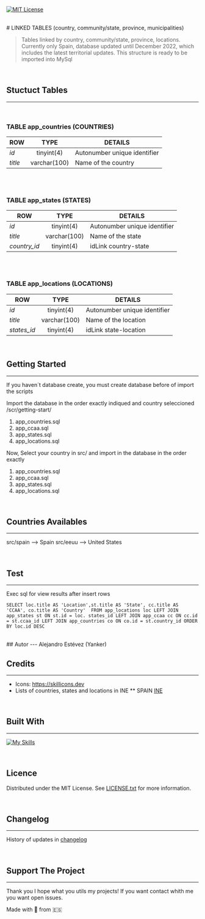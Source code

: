 <!-- PROJECT SHIELDS -->
<!--
*** I'm using markdown "reference style" links for readability.
*** Reference links are enclosed in brackets [ ] instead of parentheses ( ).
*** See the bottom of this document for the declaration of the reference variables
*** for contributors-url, forks-url, etc. This is an optional, concise syntax you may use.
*** https://www.markdownguide.org/basic-syntax/#reference-style-links
-->
<!-- [![Contributors][contributors-shield]][contributors-url]
[![Forks][forks-shield]][forks-url]
[![Stargazers][stars-shield]][stars-url]
[![Issues][issues-shield]][issues-url] -->
[![MIT License][license-shield]][license-url]

<br>
# LINKED TABLES (country, community/state, province, municipalities)

> Tables linked by country, community/state, province, locations.
> Currently only Spain, database updated until December 2022, which includes the latest territorial updates.
> This structure is ready to be imported into MySql

<br>

## Stuctuct Tables
---
<br>

### TABLE app_countries (COUNTRIES)
| ROW           | TYPE          | DETAILS                           |
|---            |:---:          |---                                |
|*id*           |tinyint(4)     |Autonumber unique identifier       |
|*title*        |varchar(100)   |Name of the country                |

<br>
<br>

### TABLE app_states (STATES)
| ROW           | TYPE          | DETAILS                           |
|---            |:---:          |---                                |
|*id*           |tinyint(4)     |Autonumber unique identifier       |
|*title*        |varchar(100)   |Name of the state                  |
|*country_id*   |tinyint(4)     |idLink country-state               |

<br>
<br>

### TABLE app_locations (LOCATIONS)
| ROW           | TYPE          | DETAILS                           |
|---            |:---:          |---                                |
|*id*           |tinyint(4)     |Autonumber unique identifier       |
|*title*        |varchar(100)   |Name of the location               |
|*states_id*    |tinyint(4)     |idLink state-location              |

<br>

## Getting Started
---
If you haven´t  database create, you must create database before of import the scripts

Import the database in the order exactly indiqued and country seleccioned
/scr/getting-start/

1. app_countries.sql
2. app_ccaa.sql
3. app_states.sql
4. app_locations.sql

Now, Select your country in src/ and import in the database in the order exactly
1. app_countries.sql
2. app_ccaa.sql
3. app_states.sql
4. app_locations.sql

<br>

## Countries Availables
---
src/spain --> Spain
src/eeuu  --> United States

<br>

## Test
---
Exec sql for view results after insert rows

`SELECT loc.title AS 'Location',st.title AS 'State', cc.title AS 'CCAA', co.title AS 'Country' 
	FROM app_locations loc
	LEFT JOIN app_states st ON st.id = loc. states_id
	LEFT JOIN app_ccaa cc ON cc.id = st.ccaa_id
	LEFT JOIN app_countries co ON co.id = st.country_id
ORDER BY loc.id DESC`

<br>
## Autor
---
Alejandro Estévez (Yanker)

<br>

## Credits
---
* Icons: https://skillicons.dev
* Lists of countries, states and locations in INE 
** SPAIN 
[INE](https://www.ine.es/dyngs/INEbase/es/operacion.htm?c=Estadistica_C&cid=1254736177031&menu=ultiDatos&idp=1254734710990)

<br>

## Built With
---
[![My Skills](https://skillicons.dev/icons?i=mysql)](https://skillicons.dev)

<br>

## Licence
Distributed under the MIT License. See [LICENSE.txt](license-url) for more information.

<br>

## Changelog
---
History of updates in [changelog](changelog-url)

<br>

## Support The Project
---
Thank you I hope what you utils my projects! If you want contact whith me you want open issues.

Made with :love_letter: from :es:

<!-- MARKDOWN LINKS & IMAGES -->
<!-- https://www.markdownguide.org/basic-syntax/#reference-style-links -->
<!-- https://shields.io/ -->
[license-shield]: https://img.shields.io/github/license/othneildrew/Best-README-Template.svg?style=for-the-badge
[license-url]: https://github.com/othneildrew/Best-README-Template/blob/master/LICENSE.txt
[changelog-url]: ./changelog.md
[license-url]: ./LICENCE.txt
